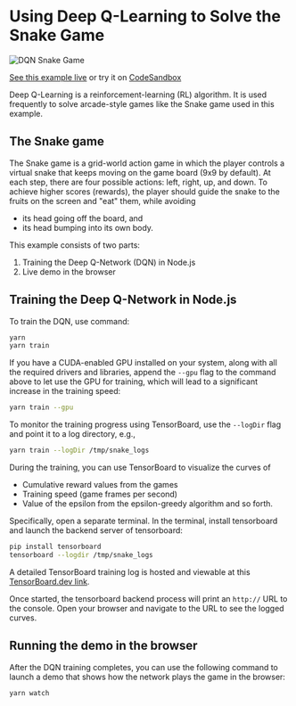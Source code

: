 # Using Deep Q-Learning to Solve the Snake Game

![DQN Snake Game](./images/dqn-screenshot.png)

[See this example live](https://storage.googleapis.com/tfjs-examples/snake-dqn/index.html) or try it on [CodeSandbox](https://codesandbox.io/s/github/tensorflow/tfjs-examples/tree/master/snake-dqn)

Deep Q-Learning is a reinforcement-learning (RL) algorithm. It is used
frequently to solve arcade-style games like the Snake game used in this
example.

## The Snake game

The Snake game is a grid-world action game in which the player controls
a virtual snake that keeps moving on the game board (9x9 by default).
At each step, there are four possible actions: left, right, up, and down.
To achieve higher scores (rewards), the player should guide the snake
to the fruits on the screen and "eat" them, while avoiding
- its head going off the board, and
- its head bumping into its own body.

This example consists of two parts:
1. Training the Deep Q-Network (DQN) in Node.js
2. Live demo in the browser

## Training the Deep Q-Network in Node.js

To train the DQN, use command:

```sh
yarn
yarn train
```

If you have a CUDA-enabled GPU installed on your system, along with all
the required drivers and libraries, append the `--gpu` flag to the command
above to let use the GPU for training, which will lead to a significant
increase in the training speed:

```sh
yarn train --gpu
```

To monitor the training progress using TensorBoard, use the `--logDir` flag
and point it to a log directory,  e.g.,

```sh
yarn train --logDir /tmp/snake_logs
```

During the training, you can use TensorBoard to visualize the curves of
- Cumulative reward values from the games
- Training speed (game frames per second)
- Value of the epsilon from the epsilon-greedy algorithm
and so forth.

Specifically, open a separate terminal. In the terminal, install tensorboard and
launch the backend server of tensorboard:

```sh
pip install tensorboard
tensorboard --logdir /tmp/snake_logs
```

A detailed TensorBoard training log is hosted and viewable at this
[TensorBoard.dev link](https://tensorboard.dev/experiment/TJFBWBx3T5WrFBs4Ar76Sw/#scalars).

Once started, the tensorboard backend process will print an `http://` URL to the
console. Open your browser and navigate to the URL to see the logged curves.

## Running the demo in the browser

After the DQN training completes, you can use the following command to
launch a demo that shows how the network plays the game in the browser:

```sh
yarn watch
```
